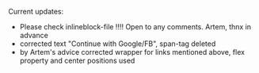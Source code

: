 Current updates:
 - Please check inlineblock-file !!!! Open to any comments. Artem, thnx in advance
 - corrected text "Continue with Google/FB", span-tag deleted
 - by Artem's advice corrected wrapper for links mentioned above, flex property and center positions used
